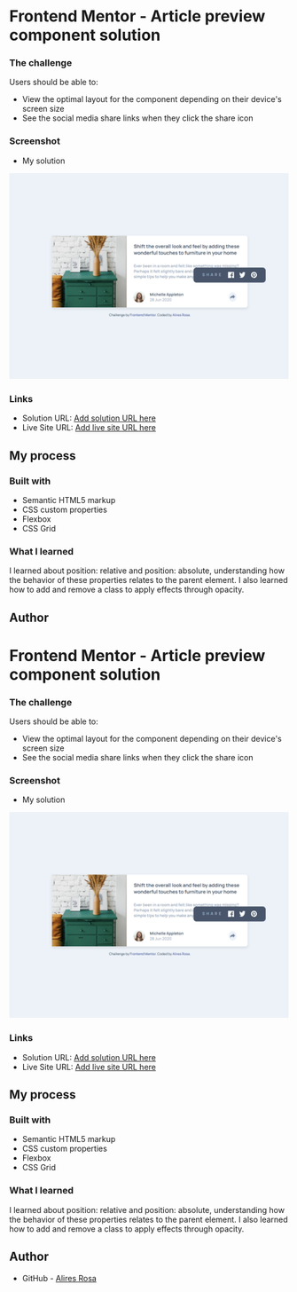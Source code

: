 # Frontend Mentor - Article preview component solution


### The challenge

Users should be able to:

- View the optimal layout for the component depending on their device's screen size
- See the social media share links when they click the share icon

### Screenshot

- My solution

![](./images/Screenshot.png)



### Links

- Solution URL: [Add solution URL here](https://github.com/DomeniqueRosa/DomeniqueRosa.github.io/tree/main/article-preview-component-master)
- Live Site URL: [Add live site URL here](https://domeniquerosa.github.io/article-preview-component-master/)

## My process

### Built with

- Semantic HTML5 markup
- CSS custom properties
- Flexbox
- CSS Grid


### What I learned

I learned about position: relative and position: absolute, understanding how the behavior of these properties relates to the parent element. I also learned how to add and remove a class to apply effects through opacity.


## Author
# Frontend Mentor - Article preview component solution


### The challenge

Users should be able to:

- View the optimal layout for the component depending on their device's screen size
- See the social media share links when they click the share icon

### Screenshot

- My solution

![](./images/Screenshot.png)



### Links

- Solution URL: [Add solution URL here](https://github.com/DomeniqueRosa/DomeniqueRosa.github.io/tree/main/article-preview-component-master)
- Live Site URL: [Add live site URL here](https://domeniquerosa.github.io/article-preview-component-master/)

## My process

### Built with

- Semantic HTML5 markup
- CSS custom properties
- Flexbox
- CSS Grid


### What I learned

I learned about position: relative and position: absolute, understanding how the behavior of these properties relates to the parent element. I also learned how to add and remove a class to apply effects through opacity.


## Author

- GitHub - [Alires Rosa](https://github.com/AliresRosa)

